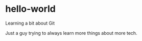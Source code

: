 # hello-world
Learning a bit about Git

Just a guy trying to always learn more things about more tech. 
